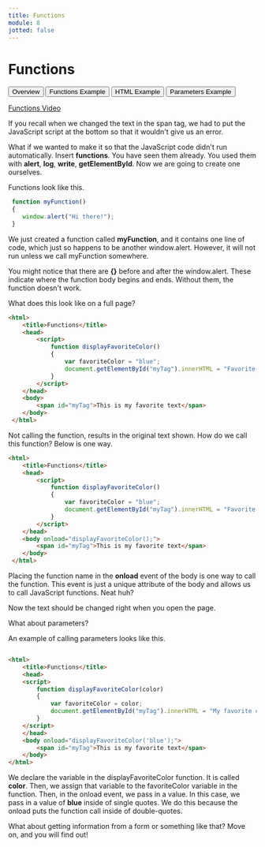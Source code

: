 ```yaml
---
title: Functions
module: 8
jotted: false
---
```


# Functions

<div class="tab">
  <button class="tablinks active" onclick="openTab(event, 'Overview')">Overview</button>
   <button class="tablinks" onclick="openTab(event, 'Functions')">Functions Example</button>
   <button class="tablinks" onclick="openTab(event, 'HTML')">HTML Example</button>
    <button class="tablinks" onclick="openTab(event, 'Parameters')">Parameters Example</button>
    
</div>
<!-- Tab content -->
<div id="Overview" class="tabcontent" style="display:block">

<p><a href="//www.youtube.com/embed/BN25BnXgYNo" data-lity>Functions Video</a></p>

<p>If you recall when we changed the text in the span tag, we had to put the JavaScript script at the bottom so that it wouldn't give us an error.</p>

<p>What if we wanted to make it so that the JavaScript code didn't run automatically. Insert <b>functions</b>. You have seen them already. You used them with <b>alert</b>, <b>log</b>, <b>write</b>, <b>getElementById</b>. Now we are going to create one ourselves. </p>

</div>

<div id="Functions" class="tabcontent">

<p>Functions look like this.</p>

<div class="tabhtml" markdown="1">

```js
 function myFunction()
 {
    window.alert("Hi there!");
 }
```

</div>

<p>We just created a function called <b>myFunction</b>, and it contains one line of code, which just so happens to be another window.alert. However, it will not run unless we call myFunction somewhere.</p>

<p>You might notice that there are <b>{}</b> before and after the window.alert. These indicate where the function body begins and ends. Without them, the function doesn't work.</p>

</div>

<div id="HTML" class="tabcontent">

<div class="tabhtml" markdown="1">

What does this look like on a full page?

```html
<html>
    <title>Functions</title>
    <head>
        <script>
            function displayFavoriteColor()
            {
                var favoriteColor = "blue";
                document.getElementById("myTag").innerHTML = "Favorite Color " + favoriteColor;
            }       
        </script>
    </head>
    <body>
        <span id="myTag">This is my favorite text</span>
    </body>
 </html>
```

Not calling the function, results in the original text shown. How do we call this function? Below is one way.

```html
<html>
    <title>Functions</title>
    <head>
        <script>
            function displayFavoriteColor()
            {
                var favoriteColor = "blue";
                document.getElementById("myTag").innerHTML = "Favorite Color " + favoriteColor;
            }       
        </script>
    </head>
    <body onload="displayFavoriteColor();">
        <span id="myTag">This is my favorite text</span>
    </body>
 </html>
```

Placing the function name in the **onload** event of the body is one way to call the function. This event is just a unique attribute of the body and allows us to call JavaScript functions. Neat huh?

Now the text should be changed right when you open the page.

</div>
</div>

<div id="Parameters" class="tabcontent">

<div class="tabhtml" markdown="1">

What about parameters?

An example of calling parameters looks like this.
```html

<html>
    <title>Functions</title>
    <head>
    <script>
        function displayFavoriteColor(color)
        {
            var favoriteColor = color;
            document.getElementById("myTag").innerHTML = "My favorite color is " + favoriteColor;
        }
    </script>
    </head>
    <body onload="displayFavoriteColor('blue');">
        <span id="myTag">This is my favorite text</span>
    </body>
</html>
 ```
We declare the variable in the displayFavoriteColor function.  It is called **color**.  Then, we assign that variable to the favoriteColor variable in the function.  Then, in the onload event, we pass in a value.  In this case, we pass in a value of **blue** inside of single quotes.  We do this because the onload puts the function call inside of double-quotes.

What about getting information from a form or something like that? Move on, and you will find out!

</div>
</div>

